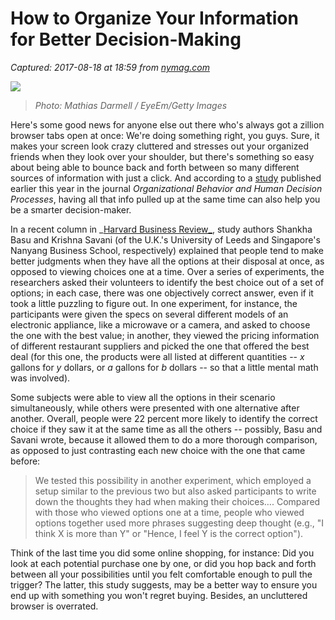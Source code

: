 # How to Organize Your Information for Better Decision-Making

_Captured: 2017-08-18 at 18:59 from [nymag.com](http://nymag.com/scienceofus/2017/07/how-to-organize-your-information-for-better-decision-making.html?utm_content=buffer8f995&utm_medium=social&utm_source=twitter.com&utm_campaign=buffer)_

![](https://pixel.nymag.com/imgs/daily/science/2017/07/13/14-array-of-choices.w710.h473.2x.jpg)

> _Photo: Mathias Darmell / EyeEm/Getty Images_

Here's some good news for anyone else out there who's always got a zillion browser tabs open at once: We're doing something right, you guys. Sure, it makes your screen look crazy cluttered and stresses out your organized friends when they look over your shoulder, but there's something so easy about being able to bounce back and forth between so many different sources of information with just a click. And according to a [study](http://www.sciencedirect.com/science/article/pii/S0749597816302060) published earlier this year in the journal _Organizational Behavior and Human Decision Processes_, having all that info pulled up at the same time can also help you be a smarter decision-maker.

In a recent column in _[Harvard Business Review_](https://hbr.org/2017/06/to-make-better-choices-look-at-all-your-options-together), study authors Shankha Basu and Krishna Savani (of the U.K.'s University of Leeds and Singapore's Nanyang Business School, respectively) explained that people tend to make better judgments when they have all the options at their disposal at once, as opposed to viewing choices one at a time. Over a series of experiments, the researchers asked their volunteers to identify the best choice out of a set of options; in each case, there was one objectively correct answer, even if it took a little puzzling to figure out. In one experiment, for instance, the participants were given the specs on several different models of an electronic appliance, like a microwave or a camera, and asked to choose the one with the best value; in another, they viewed the pricing information of different restaurant suppliers and picked the one that offered the best deal (for this one, the products were all listed at different quantities -- _x_ gallons for _y_ dollars, or _a_ gallons for _b_ dollars -- so that a little mental math was involved).

Some subjects were able to view all the options in their scenario simultaneously, while others were presented with one alternative after another. Overall, people were 22 percent more likely to identify the correct choice if they saw it at the same time as all the others -- possibly, Basu and Savani wrote, because it allowed them to do a more thorough comparison, as opposed to just contrasting each new choice with the one that came before:

> We tested this possibility in another experiment, which employed a setup similar to the previous two but also asked participants to write down the thoughts they had when making their choices…. Compared with those who viewed options one at a time, people who viewed options together used more phrases suggesting deep thought (e.g., "I think X is more than Y" or "Hence, I feel Y is the correct option").

Think of the last time you did some online shopping, for instance: Did you look at each potential purchase one by one, or did you hop back and forth between all your possibilities until you felt comfortable enough to pull the trigger? The latter, this study suggests, may be a better way to ensure you end up with something you won't regret buying. Besides, an uncluttered browser is overrated.
